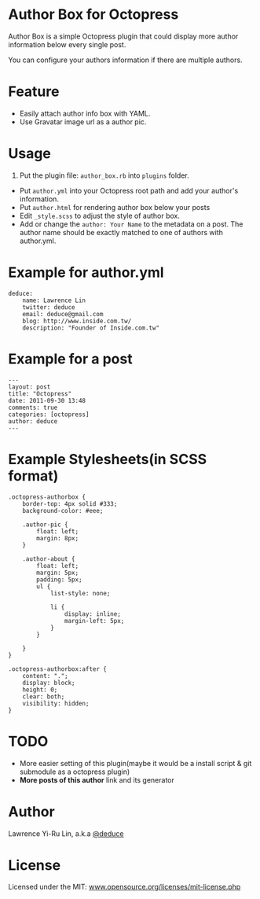 # Author Box for Octopress

Author Box is a simple Octopress plugin that could display more author information below every single post.

You can configure your authors information if there are multiple authors.

# Feature

* Easily attach author info box with YAML.
* Use Gravatar image url as a author pic.

# Usage

1. Put the plugin file: ```author_box.rb``` into ```plugins``` folder.
* Put ```author.yml``` into your Octopress root path and add your author's information.
* Put ```author.html``` for rendering author box below your posts
* Edit ```_style.scss``` to adjust the style of author box.
* Add or change the ```author: Your Name``` to the metadata on a post. The author name should be exactly matched to one of authors with author.yml.

# Example for author.yml

```
deduce:
    name: Lawrence Lin
    twitter: deduce
    email: deduce@gmail.com
    blog: http://www.inside.com.tw/
    description: "Founder of Inside.com.tw"
```

# Example for a post


```
---
layout: post
title: "Octopress"
date: 2011-09-30 13:48
comments: true
categories: [octopress]
author: deduce
---

```

# Example Stylesheets(in SCSS format)

```
.octopress-authorbox {
	border-top: 4px solid #333;
	background-color: #eee;

	.author-pic {
		float: left;
		margin: 8px;
	}
	
	.author-about {
		float: left;
		margin: 5px;
		padding: 5px;
		ul {
			list-style: none;
			
			li {
				display: inline;
				margin-left: 5px;
			}
		}
	
	}
}

.octopress-authorbox:after {
    content: ".";
    display: block;
    height: 0;
    clear: both;
    visibility: hidden;
}
```

# TODO

* More easier setting of this plugin(maybe it would be a install script & git submodule as a octopress plugin) 
* **More posts of this author** link and its generator

# Author

Lawrence Yi-Ru Lin, a.k.a [@deduce](http://twitter.com/deduce)

# License

Licensed under the MIT: www.opensource.org/licenses/mit-license.php

